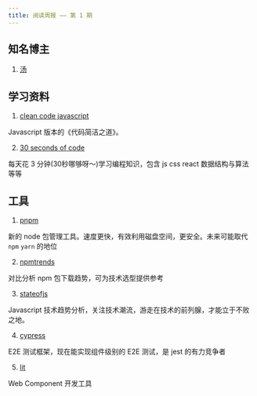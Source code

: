 ```yaml
---
title: 阅读周报 —— 第 1 期
---
```


## 知名博主

1. [汤](https://www.zhihu.com/people/thornwu/posts)


## 学习资料

1. [clean code javascript](https://github.com/ryanmcdermott/clean-code-javascript)

Javascript 版本的《代码简洁之道》。


2. [30 seconds of code](https://www.30secondsofcode.org/)

每天花 3 分钟(30秒哪够呀～)学习编程知识，包含 js css react 数据结构与算法等等


## 工具

1. [pnpm](https://pnpm.io/)

新的 node 包管理工具。速度更快，有效利用磁盘空间，更安全。未来可能取代 `npm` `yarn` 的地位


2. [npmtrends](https://www.npmtrends.com/)

对比分析 npm 包下载趋势，可为技术选型提供参考


3. [stateofjs](https://2020.stateofjs.com/)

Javascript 技术趋势分析，关注技术潮流，游走在技术的前列腺，才能立于不败之地。


4. [cypress](https://www.cypress.io/)

E2E 测试框架，现在能实现组件级别的 E2E 测试，是 jest 的有力竞争者


5. [lit](https://lit.dev/)

Web Component 开发工具
